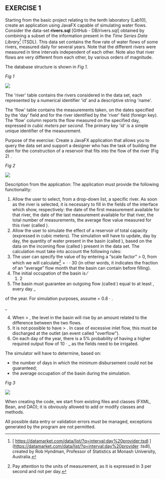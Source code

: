 ## EXERCISE 1

Starting from the basic project relating to the tenth laboratory (Lab10), create an application using JavaFX capable of simulating water flows. Consider the data-set **rivers.sql** [GitHub - DB/rivers.sql] obtained by combining a subset of the information present in the *Time Series Data Library*[^1] (TSDL). This data set contains the flow rate of water flows of some rivers, measured daily for several years. Note that the different rivers were measured in time intervals independent of each other. Note also that river flows are very different from each other, by various orders of magnitude.

The database structure is shown in *Fig 1*.

*Fig 1*

![](Aspose.Words.2856b298-ccf8-4778-8701-9885db7e0f04.003.png)

The 'river' table contains the rivers considered in the data set, each represented by a numerical identifier 'id' and a descriptive string 'name'.

The 'flow' table contains the measurements taken, on the dates specified by the 'day' field and for the river identified by the 'river' field (foreign key). The 'flow' column reports the flow measured on the specified day, expressed in *cubic meters per second*. The primary key 'id' is a simple unique identifier of the measurement.

Purpose of the exercise: Create a JavaFX application that allows you to query the data set and support a designer who has the task of building the dam for the construction of a reservoir that fits into the flow of the river (Fig 2) .

*Fig 2*

![](Aspose.Words.2856b298-ccf8-4778-8701-9885db7e0f04.004.png)

Description from the application: The application must provide the following functionality:

1. Allow the user to select, from a drop-down list, a specific river. As soon as the river is selected, it is necessary to fill in the fields of the interface which show, respectively: the date of the first measurement available for that river, the date of the last measurement available for that river, the total number of measurements, the average flow value measured for this river (called ).
1. Allow the user to simulate the effect of a reservoir of total capacity (expressed in cubic meters). The simulation will have to update, day by day, the quantity of water present in the basin (called ), based on the data on the incoming flow (called ) present in the data set. The calculation must take into account the following rules:
1. The user can specify the value of by entering a “scale factor” > 0, from which we will calculate[^2] = ⋅ ⋅ 30 (in other words, it indicates the fraction of an “average” flow month that the basin can contain before filling).
1. The initial occupation of the basin is ⁄
    1. 2
1. The basin must guarantee an outgoing flow (called ) equal to at least , every day \_

of the year. For simulation purposes, assume = 0.8 ⋅ .

\_

4. When > , the level in the basin will rise by an amount related to the difference between the two flows.
4. It is not possible to have > . In case of excessive inlet flow, this must be discharged at the outlet (an event called "overflow").
4. On each day of the year, there is a 5% probability of having a higher required output flow of 10 ⋅ \_ as the fields need to be irrigated.

The simulator will have to determine, based on:

- the number of days in which the minimum disbursement could not be guaranteed;
- the average occupation of the basin during the simulation.

*Fig 3*

![](Aspose.Words.2856b298-ccf8-4778-8701-9885db7e0f04.005.png)

When creating the code, we start from existing files and classes (FXML, Bean, and DAO); it is obviously allowed to add or modify classes and methods.

All possible data entry or validation errors must be managed, exceptions generated by the program are not permitted.

[^1]: [ https://datamarket.com/data/list/?q=interval:day%20provider:tsdl ](https://datamarket.com/data/list/?q=interval:day%20provider :tsdl), created by Rob Hyndman, Professor of Statistics at Monash University, Australia.
[^2]: Pay attention to the units of measurement, as it is expressed in 3 per second and not per day.
